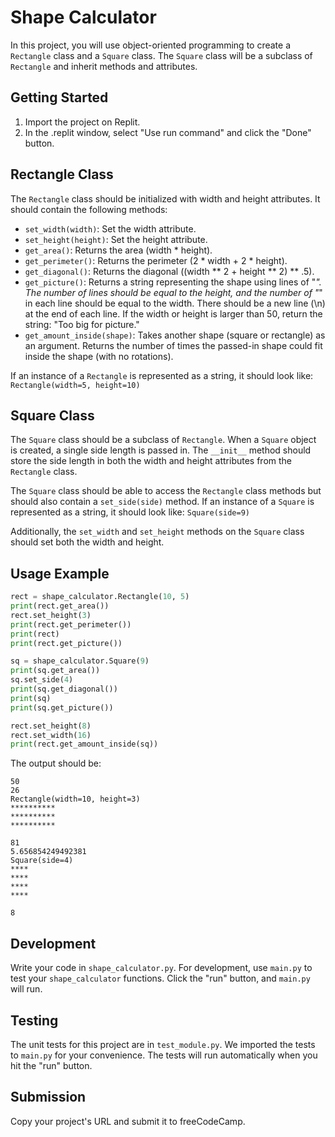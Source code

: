 # Shape Calculator

In this project, you will use object-oriented programming to create a `Rectangle` class and a `Square` class. The `Square` class will be a subclass of `Rectangle` and inherit methods and attributes.

## Getting Started

1. Import the project on Replit.
2. In the .replit window, select "Use run command" and click the "Done" button.

## Rectangle Class

The `Rectangle` class should be initialized with width and height attributes. It should contain the following methods:

- `set_width(width)`: Set the width attribute.
- `set_height(height)`: Set the height attribute.
- `get_area()`: Returns the area (width * height).
- `get_perimeter()`: Returns the perimeter (2 * width + 2 * height).
- `get_diagonal()`: Returns the diagonal ((width ** 2 + height ** 2) ** .5).
- `get_picture()`: Returns a string representing the shape using lines of "*". The number of lines should be equal to the height, and the number of "*" in each line should be equal to the width. There should be a new line (\n) at the end of each line. If the width or height is larger than 50, return the string: "Too big for picture."
- `get_amount_inside(shape)`: Takes another shape (square or rectangle) as an argument. Returns the number of times the passed-in shape could fit inside the shape (with no rotations).

If an instance of a `Rectangle` is represented as a string, it should look like: `Rectangle(width=5, height=10)`

## Square Class

The `Square` class should be a subclass of `Rectangle`. When a `Square` object is created, a single side length is passed in. The `__init__` method should store the side length in both the width and height attributes from the `Rectangle` class.

The `Square` class should be able to access the `Rectangle` class methods but should also contain a `set_side(side)` method. If an instance of a `Square` is represented as a string, it should look like: `Square(side=9)`

Additionally, the `set_width` and `set_height` methods on the `Square` class should set both the width and height.

## Usage Example

```python
rect = shape_calculator.Rectangle(10, 5)
print(rect.get_area())
rect.set_height(3)
print(rect.get_perimeter())
print(rect)
print(rect.get_picture())

sq = shape_calculator.Square(9)
print(sq.get_area())
sq.set_side(4)
print(sq.get_diagonal())
print(sq)
print(sq.get_picture())

rect.set_height(8)
rect.set_width(16)
print(rect.get_amount_inside(sq))
```

The output should be:

```
50
26
Rectangle(width=10, height=3)
**********
**********
**********

81
5.656854249492381
Square(side=4)
****
****
****
****

8
```

## Development

Write your code in `shape_calculator.py`. For development, use `main.py` to test your `shape_calculator` functions. Click the "run" button, and `main.py` will run.

## Testing

The unit tests for this project are in `test_module.py`. We imported the tests to `main.py` for your convenience. The tests will run automatically when you hit the "run" button.

## Submission

Copy your project's URL and submit it to freeCodeCamp.